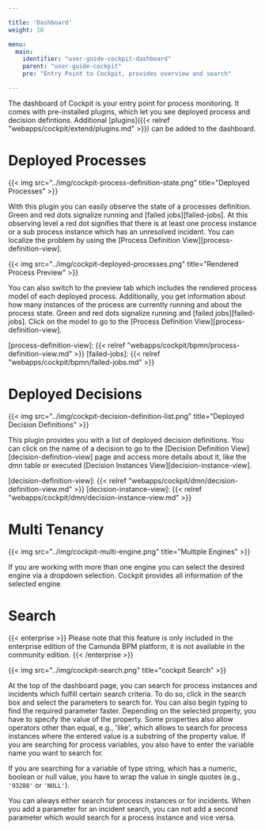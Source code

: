 ```yaml
---

title: 'Dashboard'
weight: 10

menu:
  main:
    identifier: "user-guide-cockpit-dashboard"
    parent: "user-guide-cockpit"
    pre: "Entry Point to Cockpit, provides overview and search"

---
```



The dashboard of Cockpit is your entry point for process monitoring. It comes with pre-installed plugins, which let you see deployed process and decision defintions. Additional [plugins]({{< relref "webapps/cockpit/extend/plugins.md" >}}) can be added to the dashboard.


# Deployed Processes

{{< img src="../img/cockpit-process-definition-state.png" title="Deployed Processes" >}}

With this plugin you can easily observe the state of a processes definition. Green and red dots signalize running and [failed jobs][failed-jobs]. At this observing level a red dot signifies that there is at least one process instance or a sub process instance which has an unresolved incident. You can localize the problem by using the [Process Definition View][process-definition-view].


{{< img src="../img/cockpit-deployed-processes.png" title="Rendered Process Preview" >}}

You can also switch to the preview tab which includes the rendered process model of each deployed process. Additionally, you get information about how many instances of the process are currently running and about the process state. Green and red dots signalize running and [failed jobs][failed-jobs]. Click on the model to go to the [Process Definition View][process-definition-view].


[process-definition-view]: {{< relref "webapps/cockpit/bpmn/process-definition-view.md" >}}
[failed-jobs]: {{< relref "webapps/cockpit/bpmn/failed-jobs.md" >}}


# Deployed Decisions

{{< img src="../img/cockpit-decision-definition-list.png" title="Deployed Decision Definitions" >}}

This plugin provides you with a list of deployed decision definitions. You can click on the name of a decision to go to the [Decision Definition View][decision-definition-view] page and access more details about it, like the dmn table or executed [Decision Instances View][decision-instance-view].

[decision-definition-view]: {{< relref "webapps/cockpit/dmn/decision-definition-view.md" >}}
[decision-instance-view]: {{< relref "webapps/cockpit/dmn/decision-instance-view.md" >}}

# Multi Tenancy

{{< img src="../img/cockpit-multi-engine.png" title="Multiple Engines" >}}

If you are working with more than one engine you can select the desired engine via a dropdown selection. Cockpit provides all information of the selected engine.


# Search

{{< enterprise >}}
Please note that this feature is only included in the enterprise edition of the Camunda BPM platform, it is not available in the community edition.
{{< /enterprise >}}

{{< img src="../img/cockpit-search.png" title="cockpit Search" >}}

At the top of the dashboard page, you can search for process instances and incidents which fulfill certain search criteria. To do so, click in the search box and select the parameters to search for. You can also begin typing to find the required parameter faster. Depending on the selected property, you have to specify the value of the property. Some properties also allow operators other than equal, e.g., 'like', which allows to search for process instances where the entered value is a substring of the property value. If you are searching for process variables, you also have to enter the variable name you want to search for.

If you are searching for a variable of type string, which has a numeric, boolean or null value, you have to wrap the value in single quotes (e.g., `'93288'` or `'NULL'`).

You can always either search for process instances or for incidents. When you add a parameter for an incident search, you can not add a second parameter which would search for a process instance and vice versa.
